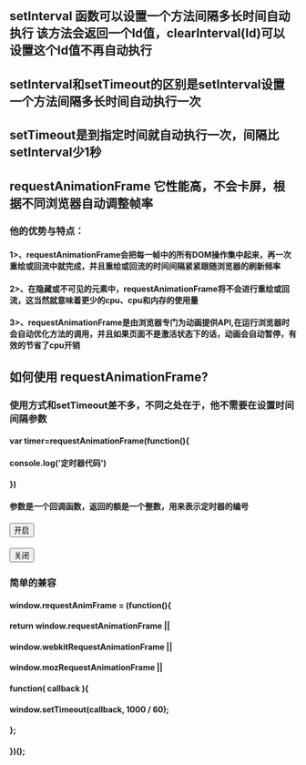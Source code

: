 ## setInterval  函数可以设置一个方法间隔多长时间自动执行 该方法会返回一个Id值，clearInterval(Id)可以设置这个Id值不再自动执行


## setInterval和setTimeout的区别是setInterval设置一个方法间隔多长时间自动执行一次
## setTimeout是到指定时间就自动执行一次，间隔比setInterval少1秒

## requestAnimationFrame  它性能高，不会卡屏，根据不同浏览器自动调整帧率
### 他的优势与特点：
#### 1>、requestAnimationFrame会把每一帧中的所有DOM操作集中起来，再一次重绘或回流中就完成，并且重绘或回流的时间间隔紧紧跟随浏览器的刷新频率
#### 2>、在隐藏或不可见的元素中，requestAnimationFrame将不会进行重绘或回流，这当然就意味着更少的cpu、cpu和内存的使用量
#### 3>、requestAnimationFrame是由浏览器专门为动画提供API,在运行浏览器时会自动优化方法的调用，并且如果页面不是激活状态下的话，动画会自动暂停，有效的节省了cpu开销
## 如何使用 requestAnimationFrame?
### 使用方式和setTimeout差不多，不同之处在于，他不需要在设置时间间隔参数
#### var timer=requestAnimationFrame(function(){
####            console.log('定时器代码')
####           })
#### 参数是一个回调函数，返回的额是一个整数，用来表示定时器的编号
#### <!DOCTYPE html>
#### <html>
#### <head>
####  <meta charset="UTF-8">
####    <meta name="viewport" content="width=device-width, initial-scale=1.0">
####    <meta http-equiv="X-UA-Compatible" content="ie=edge">
####    <title>Document</title>
####    <script>
####        window.onload = function(){
####            var aInput = document.querySelectorAll( "input" ),
####                timer = null;
####            aInput[0].onclick = function(){
####                timer = requestAnimationFrame( function say(){
####                    console.log( 1 );
####                    timer = requestAnimationFrame( say );
####                } );
####            };
####            aInput[1].onclick = function(){
####                cancelAnimationFrame( timer ); cancelAnimationFrame用来关闭定时器
####            }
####        }
####    </script>
#### </head>
#### <body>
####    <input type="button" value="开启">
####    <input type="button" value="关闭">
#### </body>
#### </html>
### 简单的兼容
#### window.requestAnimFrame = (function(){
####  return  window.requestAnimationFrame       ||
####          window.webkitRequestAnimationFrame ||
####          window.mozRequestAnimationFrame    ||
####          function( callback ){
####            window.setTimeout(callback, 1000 / 60);
####          };
#### })();

